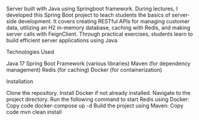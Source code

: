 Server built with Java using Springboot framework.
During lectures, I developed this Spring Boot project to teach students the basics of server-side development. 
It covers creating RESTful APIs for managing customer data, utilizing an H2 in-memory database, caching with Redis, and making server calls with FeignClient. 
Through practical exercises, students learn to build efficient server applications using Java.

Technologies Used

Java 17
Spring Boot Framework (various libraries)
Maven (for dependency management)
Redis (for caching)
Docker (for containerization)

Installation

Clone the repository.
Install Docker if not already installed.
Navigate to the project directory.
Run the following command to start Redis using Docker:
Copy code
docker-compose up -d
Build the project using Maven:
Copy code
mvn clean install
